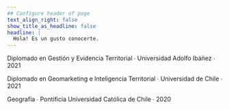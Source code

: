 ```yaml
---
## Configure header of page
text_align_right: false
show_title_as_headline: false
headline: |
  Hola! Es un gusto conocerte.
---
```

<!-- this is a subheadline -->


<i class="fas fa-book-open"></i> Diplomado en Gestión y Evidencia Territorial  &#8729;
    Universidad Adolfo Ibáñez  &#8729;  2021

<i class="fas fa-graduation-cap pr2"></i> Diplomado en Geomarketing e Inteligencia Territorial  &#8729;
    Universidad de Chile  &#8729;  2021
    
<i class="fas fa-graduation-cap pr2"></i>Geografía  &#8729;
 Pontificia Universidad Católica de Chile  &#8729;  2020

